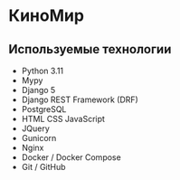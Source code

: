 # КиноМир

## Используемые технологии

- Python 3.11
- Mypy
- Django 5
- Django REST Framework (DRF)
- PostgreSQL
- HTML CSS JavaScript
- JQuery
- Gunicorn
- Nginx
- Docker / Docker Compose
- Git / GitHub

